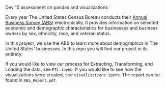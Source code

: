 Dev 10 assessment on pandas and visualizations

Every year The United States Census Bureau conducts their [Annual Business Survey (ABS)](https://www.census.gov/programs-surveys/abs/about.html) electronically. It provides information on selected economic and demographic characteristics for businesses and business owners by sex, ethnicity, race, and veteran status.

In this project, we use the ABS to learn more about demographics in The United States' businesses. In this repo you will find our project in its entirety.

If you would like to view our process for Extracting, Transforming, and Loading the data, see `ETL.ipynb`.
If you would like to see how the visualizations were created, see `visualizations.ipynb`.
The report can be found in `ABS_Report.pdf`.